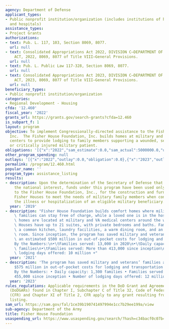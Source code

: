 ```yaml
---
agency: Department of Defense
applicant_types:
- Public nonprofit institution/organization (includes institutions of higher education
  and hospitals)
assistance_types:
- Project Grants
authorizations:
- text: Pub. L. 117, 103, Section 8069, 8077.
  url: null
- text: Consolidated Appropriations Act 2022, DIVISION C—DEPARTMENT OF DEFENSE APPROPRIATIONS
    ACT, 2022, 8069, 8077 of Title VIII—General Provisions.
  url: null
- text: Pub. L. Public Law 117-328, Section 8069, 8077.
  url: null
- text: Consolidated Appropriations Act 2023, DIVISION C—DEPARTMENT OF DEFENSE APPROPRIATIONS
    ACT, 2023, 8069, 8077 of Title VIII—General Provisions.
  url: null
beneficiary_types:
- Public nonprofit institution/organization
categories:
- Regional Development - Housing
cfda: '12.460'
fiscal_year: '2022'
grants_url: https://grants.gov/search-grants?cfda=12.460
is_subpart_f: 1
layout: program
objective: To implement Congressionally-directed assistance to the Fisher House Foundation,
  Inc.  The Fisher House Foundation, Inc. builds homes at military and veterans medical
  centers to provide lodging to family members supporting a wounded, seriously ill,
  or critically injured military patient.
obligations: '[{"x":"2022","sam_estimate":0.0,"sam_actual":5000000.0,"usa_spending_actual":0.0},{"x":"2023","sam_estimate":5000000.0,"sam_actual":0.0,"usa_spending_actual":-29652.58},{"x":"2024","sam_estimate":0.0,"sam_actual":0.0,"usa_spending_actual":0.0}]'
other_program_spending: null
outlays: '[{"x":"2022","outlay":0.0,"obligation":0.0},{"x":"2023","outlay":0.0,"obligation":-29652.58},{"x":"2024","outlay":0.0,"obligation":0.0}]'
permalink: /program/12.460.html
popular_name: ''
program_type: assistance_listing
results:
- description: Upon the determination of the Secretary of Defense that it shall serve
    the national interest, funds under this program have been used only for grants
    to the Fisher House Foundation, Inc., for the construction and furnishing of additional
    Fisher Houses to meet the needs of military family members when confronted with
    the illness or hospitalization of an eligible military beneficiary.
  year: '2019'
- description: "Fisher House Foundation builds comfort homes where military & veteran\
    \ families can stay free of charge, while a loved one is in the hospital. These\
    \ homes are located at military and VA medical centers around the world. Fisher\
    \ Houses have up to 21 suites, with private bedrooms and baths. Families share\
    \ a common kitchen, laundry facilities, a warm dining room, and an inviting living\
    \ room. Since inception, the program has saved military and veterans’ families\
    \ an estimated $500 million in out-of-pocket costs for lodging and transportation.\n\
    By the Numbers:\n•\tFamilies served: 13,000 in 2020\n•\tDaily capacity: 1,200\
    \ families\n•\tFamilies served: More than 413,000 since inception\n•\tNumber of\
    \ lodging days offered: 10 million +"
  year: '2021'
- description: 'The program has saved military and veterans’ families an estimated
    $575 million in out-of-pocket costs for lodging and transportation last year.
    By the Numbers: • Daily capacity: 1,300 families • Families served: More than
    455,000 since inception • Number of lodging days offered: 12 million'
  year: '2023'
rules_regulations: Applicable requirements in the DoD Grant and Agreement Regulations
  (DoDGARs) found in Chapter I, Subchapter C of Title 32, Code of Federal Regulations
  (CFR) and Chapter XI of Title 2, CFR apply to any grant resulting from this assistance
  listing.
sam_url: https://sam.gov/fal/1ce39b190741497994e1cc7b29ee199a/view
sub-agency: Department of the Army
title: Fisher House Foundation
usaspending_url: https://www.usaspending.gov/search/?hash=c34bacf0c07b41411ff5e54b4f9374eb
---
```

